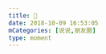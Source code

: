 ```yaml
---
title: 🧐
date: 2018-10-09 16:53:05
mCategories: [说说,朋友圈]
type: moment
---
```


<div id="pics-20181009165305"></div>

<script src="/lib/moment/pics.js"></script>
<script>
var data = [
    {"link": "2018-10-09_155329.mov", "type": "video"}
];
picsRender(data, "pics-20181009165305");
</script>
